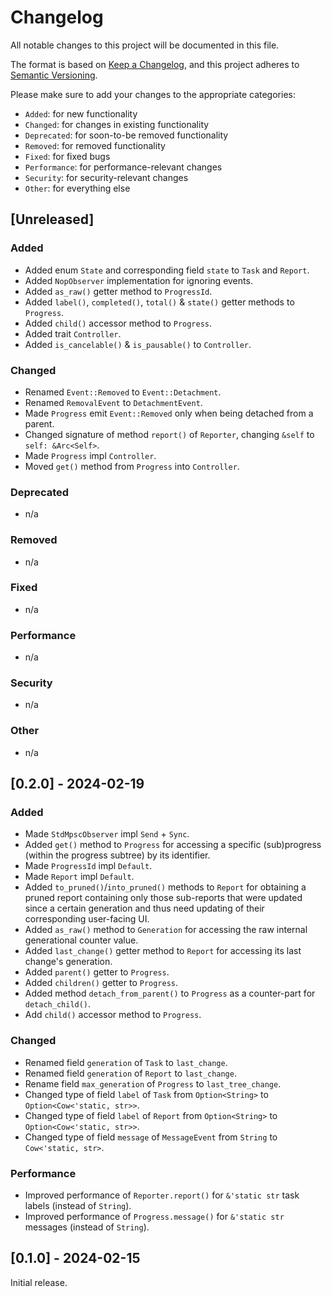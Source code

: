 # Changelog

All notable changes to this project will be documented in this file.

The format is based on [Keep a Changelog](https://keepachangelog.com/en/1.0.0/),
and this project adheres to [Semantic Versioning](https://semver.org/spec/v2.0.0.html).

Please make sure to add your changes to the appropriate categories:

- `Added`: for new functionality
- `Changed`: for changes in existing functionality
- `Deprecated`: for soon-to-be removed functionality
- `Removed`: for removed functionality
- `Fixed`: for fixed bugs
- `Performance`: for performance-relevant changes
- `Security`: for security-relevant changes
- `Other`: for everything else

## [Unreleased]

### Added

- Added enum `State` and corresponding field `state` to `Task` and `Report`.
- Added `NopObserver` implementation for ignoring events.
- Added `as_raw()` getter method to `ProgressId`.
- Added `label()`, `completed()`, `total()` & `state()` getter methods to `Progress`.
- Added `child()` accessor method to `Progress`.
- Added trait `Controller`.
- Added `is_cancelable()` & `is_pausable()` to `Controller`.

### Changed

- Renamed `Event::Removed` to `Event::Detachment`.
- Renamed `RemovalEvent` to `DetachmentEvent`.
- Made `Progress` emit `Event::Removed` only when being detached from a parent.
- Changed signature of method `report()` of `Reporter`, changing `&self` to `self: &Arc<Self>`.
- Made `Progress` impl `Controller`.
- Moved `get()` method from `Progress` into `Controller`.

### Deprecated

- n/a

### Removed

- n/a

### Fixed

- n/a

### Performance

- n/a

### Security

- n/a

### Other

- n/a

## [0.2.0] - 2024-02-19

### Added

- Made `StdMpscObserver` impl `Send` + `Sync`.
- Added `get()` method to `Progress` for accessing a specific (sub)progress (within the progress subtree) by its identifier.
- Made `ProgressId` impl `Default`.
- Made `Report` impl `Default`.
- Added `to_pruned()`/`into_pruned()` methods to `Report` for obtaining a pruned report containing only those sub-reports that were updated since a certain generation and thus need updating of their corresponding user-facing UI.
- Added `as_raw()` method to `Generation` for accessing the raw internal generational counter value.
- Added `last_change()` getter method to `Report` for accessing its last change's generation.
- Added `parent()` getter to `Progress`.
- Added `children()` getter to `Progress`.
- Added method `detach_from_parent()` to `Progress` as a counter-part for `detach_child()`.
- Add `child()` accessor method to `Progress`.

### Changed

- Renamed field `generation` of `Task` to `last_change`.
- Renamed field `generation` of `Report` to `last_change`.
- Rename field `max_generation` of `Progress` to `last_tree_change`.
- Changed type of field `label` of `Task` from `Option<String>` to `Option<Cow<'static, str>>`.
- Changed type of field `label` of `Report` from `Option<String>` to `Option<Cow<'static, str>>`.
- Changed type of field `message` of `MessageEvent` from `String` to `Cow<'static, str>`.

### Performance

- Improved performance of `Reporter.report()` for `&'static str` task labels (instead of `String`).
- Improved performance of `Progress.message()` for `&'static str` messages (instead of `String`).

## [0.1.0] - 2024-02-15

Initial release.
